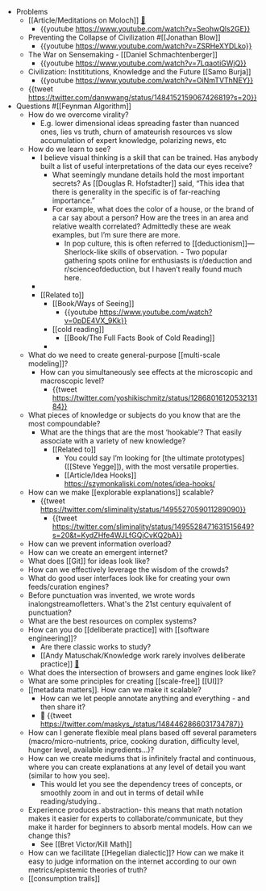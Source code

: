 - Problems
	- [[Article/Meditations on Moloch]] [🔗](https://slatestarcodex.com/2014/07/30/meditations-on-moloch/)
		- {{youtube https://www.youtube.com/watch?v=SeohwQls2GE}}
	- Preventing the Collapse of Civilization #[[Jonathan Blow]]
		- {{youtube https://www.youtube.com/watch?v=ZSRHeXYDLko}}
	- The War on Sensemaking - [[Daniel Schmachtenberger]]
		- {{youtube https://www.youtube.com/watch?v=7LqaotiGWjQ}}
	- Civilization: Instititutions, Knowledge and the Future [[Samo Burja]]
		- {{youtube https://www.youtube.com/watch?v=OiNmTVThNEY}}
	- {{tweet https://twitter.com/danwwang/status/1484152159067426819?s=20}}
- Questions #[[Feynman Algorithm]]
	- How do we overcome virality?
		- E.g. lower dimensional ideas spreading faster than nuanced ones, lies vs truth, churn of amateurish resources vs slow accumulation of expert knowledge, polarizing news, etc
	- How do we learn to see?
		- I believe visual thinking is a skill that can be trained. Has anybody built a list of useful interpretations of the data our eyes receive?
			- What seemingly mundane details hold the most important secrets? As [[Douglas R. Hofstadter]] said, “This idea that there is generality in the specific is of far-reaching importance.”
			- For example, what does the color of a house, or the brand of a car say about a person? How are the trees in an area and relative wealth correlated? Admittedly these are weak examples, but I’m sure there are more.
				- In pop culture, this is often referred to [[deductionism]]— Sherlock-like skills of observation. - Two popular gathering spots online for enthusiasts is r/deduction and r/scienceofdeduction, but I haven’t really found much here.
		-
		- [[Related to]]
			- [[Book/Ways of Seeing]]
				- {{youtube https://www.youtube.com/watch?v=0pDE4VX_9Kk}}
			- [[cold reading]]
				- [[Book/The Full Facts Book of Cold Reading]]
			-
	- What do we need to create general-purpose [[multi-scale modeling]]?
		- How can you simultaneously see effects at the microscopic and macroscopic level?
			- {{tweet https://twitter.com/yoshikischmitz/status/1286801612053213184}}
	- What pieces of knowledge or subjects do you know that are the most compoundable?
		- What are the things that are the most ‘hookable’? That easily associate with a variety of new knowledge?
			- [[Related to]]
				- You could say I’m looking for [the ultimate prototypes]([[Steve Yegge]]), with the most versatile properties.
				- [[Article/Idea Hooks]] https://szymonkaliski.com/notes/idea-hooks/
	- How can we make [[explorable explanations]] scalable?
		- {{tweet https://twitter.com/sliminality/status/1495527059011289090}}
			- {{tweet https://twitter.com/sliminality/status/1495528471631515649?s=20&t=KydZHfe4WJLfGQjCvKQ2bA}}
	- How can we prevent information overload?
	- How can we create an emergent internet?
	- What does [[Git]] for ideas look like?
	- How can we effectively leverage the wisdom of the crowds?
	- What do good user interfaces look like for creating your own feeds/curation engines?
	- Before punctuation was invented, we wrote words inalongstreamofletters. What's the 21st century equivalent of punctuation?
	- What are the best resources on complex systems?
	- How can you do [[deliberate practice]] with [[software engineering]]?
		- Are there classic works to study?
		- [[Andy Matuschak/Knowledge work rarely involves deliberate practice]] [🔗](https://notes.andymatuschak.org/z5BMvN7tZr8wxZdfFHgjvV9Em5HzXPCboardR)
	- What does the intersection of browsers and game engines look like?
	- What are some principles for creating [[scale-free]] [[UI]]?
	- [[metadata matters]]. How can we make it scalable?
		- How can we let people annotate anything and everything - and then share it?
		- 🧵 {{tweet https://twitter.com/maskys_/status/1484462866031734787}}
	- How can I generate flexible meal plans based off several parameters (macro/micro-nutrients, price, cooking duration, difficulty level, hunger level, available ingredients...)?
	- How can we create mediums that is infinitely fractal and continuous, where you can create explanations at any level of detail you want (similar to how you see).
		- This would let you see the dependency trees of concepts, or smoothly zoom in and out in terms of detail while reading/studying..
	- Experience produces abstraction- this means that math notation makes it easier for experts to collaborate/communicate, but they make it harder for beginners to absorb mental models. How can we change this?
		- See [[Bret Victor/Kill Math]]
	- How can we facilitate [[Hegelian dialectic]]? How can we make it easy to judge information on the internet according to our own metrics/epistemic theories of truth?
	- [[consumption trails]]